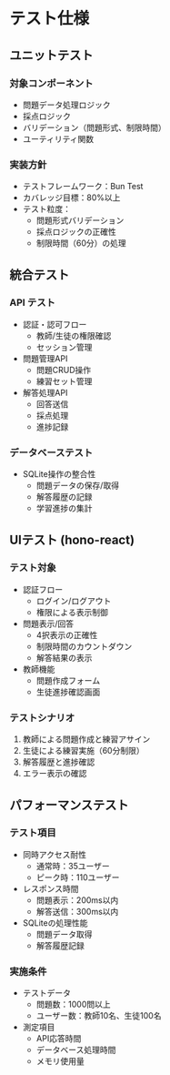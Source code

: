 # テスト仕様

## ユニットテスト
### 対象コンポーネント
- 問題データ処理ロジック
- 採点ロジック
- バリデーション（問題形式、制限時間）
- ユーティリティ関数

### 実装方針
- テストフレームワーク：Bun Test
- カバレッジ目標：80%以上
- テスト粒度：
  - 問題形式バリデーション
  - 採点ロジックの正確性
  - 制限時間（60分）の処理

## 統合テスト
### API テスト
- 認証・認可フロー
  - 教師/生徒の権限確認
  - セッション管理
- 問題管理API
  - 問題CRUD操作
  - 練習セット管理
- 解答処理API
  - 回答送信
  - 採点処理
  - 進捗記録

### データベーステスト
- SQLite操作の整合性
  - 問題データの保存/取得
  - 解答履歴の記録
  - 学習進捗の集計

## UIテスト (hono-react)
### テスト対象
- 認証フロー
  - ログイン/ログアウト
  - 権限による表示制御
- 問題表示/回答
  - 4択表示の正確性
  - 制限時間のカウントダウン
  - 解答結果の表示
- 教師機能
  - 問題作成フォーム
  - 生徒進捗確認画面

### テストシナリオ
1. 教師による問題作成と練習アサイン
2. 生徒による練習実施（60分制限）
3. 解答履歴と進捗確認
4. エラー表示の確認

## パフォーマンステスト
### テスト項目
- 同時アクセス耐性
  - 通常時：35ユーザー
  - ピーク時：110ユーザー
- レスポンス時間
  - 問題表示：200ms以内
  - 解答送信：300ms以内
- SQLiteの処理性能
  - 問題データ取得
  - 解答履歴記録

### 実施条件
- テストデータ
  - 問題数：1000問以上
  - ユーザー数：教師10名、生徒100名
- 測定項目
  - API応答時間
  - データベース処理時間
  - メモリ使用量

